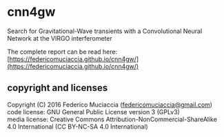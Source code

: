 # cnn4gw
Search for Gravitational-Wave transients with a Convolutional Neural Network at the VIRGO interferometer

The complete report can be read here: [https://federicomuciaccia.github.io/cnn4gw/](https://federicomuciaccia.github.io/cnn4gw/)

## copyright and licenses
Copyright (C) 2016 Federico Muciaccia (federicomuciaccia@gmail.com)  
code license: GNU General Public License version 3 (GPLv3)  
media license: Creative Commons Attribution-NonCommercial-ShareAlike 4.0 International (CC BY-NC-SA 4.0 International)  

